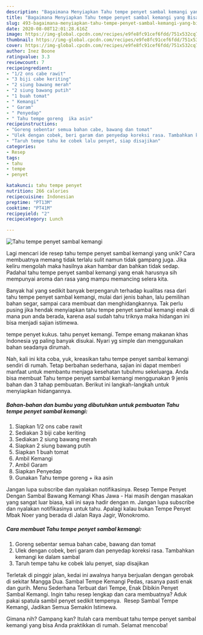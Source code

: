 ```yaml
---
description: "Bagaimana Menyiapkan Tahu tempe penyet sambal kemangi yang Bisa Manjain Lidah"
title: "Bagaimana Menyiapkan Tahu tempe penyet sambal kemangi yang Bisa Manjain Lidah"
slug: 493-bagaimana-menyiapkan-tahu-tempe-penyet-sambal-kemangi-yang-bisa-manjain-lidah
date: 2020-08-08T12:01:28.616Z
image: https://img-global.cpcdn.com/recipes/e9fe8fc91cef6fdd/751x532cq70/tahu-tempe-penyet-sambal-kemangi-foto-resep-utama.jpg
thumbnail: https://img-global.cpcdn.com/recipes/e9fe8fc91cef6fdd/751x532cq70/tahu-tempe-penyet-sambal-kemangi-foto-resep-utama.jpg
cover: https://img-global.cpcdn.com/recipes/e9fe8fc91cef6fdd/751x532cq70/tahu-tempe-penyet-sambal-kemangi-foto-resep-utama.jpg
author: Inez Boone
ratingvalue: 3.3
reviewcount: 7
recipeingredient:
- "1/2 ons cabe rawit"
- "3 biji cabe keriting"
- "2 siung bawang merah"
- "2 siung bawang putih"
- "1 buah tomat"
- " Kemangi"
- " Garam"
- " Penyedap"
- " Tahu tempe goreng  ika asin"
recipeinstructions:
- "Goreng sebentar semua bahan cabe, bawang dan tomat"
- "Ulek dengan cobek, beri garam dan penyedap koreksi rasa. Tambahkan kemangi ke dalam sambal"
- "Taruh tempe tahu ke cobek lalu penyet, siap disajikan"
categories:
- Resep
tags:
- tahu
- tempe
- penyet

katakunci: tahu tempe penyet 
nutrition: 266 calories
recipecuisine: Indonesian
preptime: "PT13M"
cooktime: "PT41M"
recipeyield: "2"
recipecategory: Lunch

---
```



![Tahu tempe penyet sambal kemangi](https://img-global.cpcdn.com/recipes/e9fe8fc91cef6fdd/751x532cq70/tahu-tempe-penyet-sambal-kemangi-foto-resep-utama.jpg)

Lagi mencari ide resep tahu tempe penyet sambal kemangi yang unik? Cara membuatnya memang tidak terlalu sulit namun tidak gampang juga. Jika keliru mengolah maka hasilnya akan hambar dan bahkan tidak sedap. Padahal tahu tempe penyet sambal kemangi yang enak harusnya sih mempunyai aroma dan rasa yang mampu memancing selera kita.

Banyak hal yang sedikit banyak berpengaruh terhadap kualitas rasa dari tahu tempe penyet sambal kemangi, mulai dari jenis bahan, lalu pemilihan bahan segar, sampai cara membuat dan menghidangkannya. Tak perlu pusing jika hendak menyiapkan tahu tempe penyet sambal kemangi enak di mana pun anda berada, karena asal sudah tahu triknya maka hidangan ini bisa menjadi sajian istimewa.

tempe penyet kukus. tahu penyet kemangi. Tempe emang makanan khas Indonesia yg paling banyak disukai. Nyari yg simple dan menggunakan bahan seadanya dirumah.


Nah, kali ini kita coba, yuk, kreasikan tahu tempe penyet sambal kemangi sendiri di rumah. Tetap berbahan sederhana, sajian ini dapat memberi manfaat untuk membantu menjaga kesehatan tubuhmu sekeluarga. Anda bisa membuat Tahu tempe penyet sambal kemangi menggunakan 9 jenis bahan dan 3 tahap pembuatan. Berikut ini langkah-langkah untuk menyiapkan hidangannya.

<!--inarticleads1-->

##### Bahan-bahan dan bumbu yang dibutuhkan untuk pembuatan Tahu tempe penyet sambal kemangi:

1. Siapkan 1/2 ons cabe rawit
1. Sediakan 3 biji cabe keriting
1. Sediakan 2 siung bawang merah
1. Siapkan 2 siung bawang putih
1. Siapkan 1 buah tomat
1. Ambil  Kemangi
1. Ambil  Garam
1. Siapkan  Penyedap
1. Gunakan  Tahu tempe goreng + ika asin


Jangan lupa subscribe dan nyalakan notifikasinya. Resep Tempe Penyet Dengan Sambal Bawang Kemangi Khas Jawa - Hai masih dengan masakan yang sangat luar biasa, kali ini saya hadir dengan m. Jangan lupa subscribe dan nyalakan notifikasinya untuk tahu. Apalagi kalau bukan Tempe Penyet Mbak Noer yang berada di Jalan Raya Jagir, Wonokromo. 

<!--inarticleads2-->

##### Cara membuat Tahu tempe penyet sambal kemangi:

1. Goreng sebentar semua bahan cabe, bawang dan tomat
1. Ulek dengan cobek, beri garam dan penyedap koreksi rasa. Tambahkan kemangi ke dalam sambal
1. Taruh tempe tahu ke cobek lalu penyet, siap disajikan


Terletak di pinggir jalan, kedai ini awalnya hanya berjualan dengan gerobak di sekitar Mangga Dua. Sambal Tempe Kemangi Pedas, rasanya pasti enak dan gurih. Menu Sederhana Terbuat dari Tempe, Enak Dibikin Penyet Sambal Kemangi. Ingin tahu resep lengkap dan cara membuatnya? Aduk pakai spatula sambil penyet sedikit tempenya. ⁣⁣ Resep Sambal Tempe Kemangi, Jadikan Semua Semakin Istimewa. 

Gimana nih? Gampang kan? Itulah cara membuat tahu tempe penyet sambal kemangi yang bisa Anda praktikkan di rumah. Selamat mencoba!
